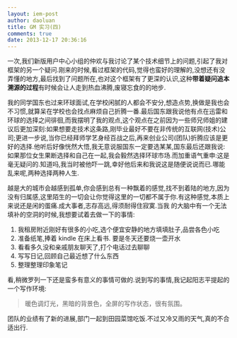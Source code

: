```yaml
---
layout: iem-post
author: daoluan
title: GM 实习(四)
comments: true
date: 2013-12-17 20:36:16
---
```

一次,我们新版用户中心小组的仲欢与我讨论了某个技术细节上的问题,引起了我对框架的另一个疑问.刚来的时候,看过框架的代码,觉得也蛮好的理解的,没想还有没弄懂的地方,最后找到了问题所在,也对这个框架有了更深的认识,这种**带着疑问追本溯源的过程**有时候会让人走到热血沸腾,废寝忘食的的地步.

我的同学国东也过来环球面试,在学校闲腻的人都会不安分,想造点势,换做是我也会不习惯,就算呆在学校也会找点麻烦自己折腾一番.最后国东跟我说他有点在迅雷和环球的选择之间徘徊,而我摆明了我的观点,这个观点在之前因为一些师兄师姐的建议后更加深刻:如果想要走技术这条路,刚毕业最好不要在非传统的互联网(技术)公司;更进一步说,当你已经拜师学艺身经百战之后,再来创业公司(团队)折腾应该是更好的选择.他听后好像恍然大悟,我无意说服国东一定要选某某,国东最后还跟我说:如果那位女生果断选择和自己在一起,我会毅然选择环球市场.而加重语气重申:这是毫无疑问的.知道吗,我当时被他吓一跳,幸好他后来和我说这是随便说说而已.哪能乱来呢,两种选择两种人生.

越是大的城市会越感到孤单,你会感到总有一种飘着的感觉,找不到着陆的地方,因为没有归属感,这里陌生的一切会让你觉得这里的一切都不属于你.有这种感觉,本质上来说还是闲的蛋痛.成大事者,志存高远,得须耐得住寂寞.当我
的大脑中有一个无法填补的空洞的时候,我想要试着去做一下的事情:

1. 我租房附近刚好有很多的小吃,选个便宜安静的地方填填肚子,品尝各色小吃
2. 准备纸笔,捧着 kindle 在床上看书. 要是冬天还要烧一壶开水
3. 看看多久没和亲戚朋友聊天了,打个电话过去聊聊
4. 写写日记,回顾自己最近想了什么东西
5. 整理整理印象笔记

看,稍微罗列一下还是蛮多有意义的事情可做的.说到写的事情,我记起阳志平提起的一个写作环境:

>暖色调灯光，黑暗的背景色，全屏的写作状态，很有氛围。

团队的业绩有了新的进展,部门一起到田园菜馆吃饭.不过又冷又雨的天气,真的不合适出行.


